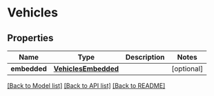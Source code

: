 # Vehicles

## Properties
Name | Type | Description | Notes
------------ | ------------- | ------------- | -------------
**embedded** | [**VehiclesEmbedded**](VehiclesEmbedded.md) |  | [optional] 

[[Back to Model list]](../README.md#documentation-for-models) [[Back to API list]](../README.md#documentation-for-api-endpoints) [[Back to README]](../README.md)


